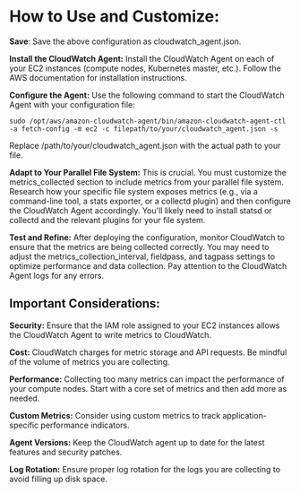 # How to Use and Customize:

**Save**: Save the above configuration as cloudwatch_agent.json.

**Install the CloudWatch Agent:** Install the CloudWatch Agent on each of your EC2 instances (compute nodes, Kubernetes master, etc.). Follow the AWS documentation for installation instructions.

**Configure the Agent:** Use the following command to start the CloudWatch Agent with your configuration file:

``` sudo /opt/aws/amazon-cloudwatch-agent/bin/amazon-cloudwatch-agent-ctl -a fetch-config -m ec2 -c filepath/to/your/cloudwatch_agent.json -s ```

Replace /path/to/your/cloudwatch_agent.json with the actual path to your file.

**Adapt to Your Parallel File System:** This is crucial. You must customize the metrics_collected section to include metrics from your parallel file system. Research how your specific file system exposes metrics (e.g., via a command-line tool, a stats exporter, or a collectd plugin) and then configure the CloudWatch Agent accordingly. You'll likely need to install statsd or collectd and the relevant plugins for your file system.

**Test and Refine:** After deploying the configuration, monitor CloudWatch to ensure that the metrics are being collected correctly. You may need to adjust the metrics_collection_interval, fieldpass, and tagpass settings to optimize performance and data collection. Pay attention to the CloudWatch Agent logs for any errors.


## Important Considerations:

**Security:** Ensure that the IAM role assigned to your EC2 instances allows the CloudWatch Agent to write metrics to CloudWatch.

**Cost:** CloudWatch charges for metric storage and API requests. Be mindful of the volume of metrics you are collecting.

**Performance:** Collecting too many metrics can impact the performance of your compute nodes. Start with a core set of metrics and then add more as needed.

**Custom Metrics:** Consider using custom metrics to track application-specific performance indicators.

**Agent Versions:** Keep the CloudWatch agent up to date for the latest features and security patches.

**Log Rotation:** Ensure proper log rotation for the logs you are collecting to avoid filling up disk space.
